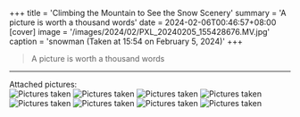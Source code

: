 +++
title = 'Climbing the Mountain to See the Snow Scenery'
summary = 'A picture is worth a thousand words'
date = 2024-02-06T00:46:57+08:00
[cover]
image = '/images/2024/02/PXL_20240205_155428676.MV.jpg'
caption = 'snowman (Taken at 15:54 on February 5, 2024)'
+++
> A picture is worth a thousand words
---
Attached pictures:  
![Pictures taken](/images/2024/02/PXL_20240205_160629388.MV.jpg "Taken at 16:06 on February 5, 2024")
![Pictures taken](/images/2024/02/IMG_20240205_160818.jpg "Taken at 16:08 on February 5, 2024")
![Pictures taken](/images/2024/02/PXL_20240205_165827430.jpg "Taken at 16:58 on February 5, 2024")
![Pictures taken](/images/2024/02/PXL_20240205_170504143.MV.jpg "Taken at 17:05 on February 5, 2024")
![Pictures taken](/images/2024/02/IMG_20240205_172001.jpg "Taken at 17:20 on February 5, 2024")
![Pictures taken](/images/2024/02/IMG_20240205_174704.jpg "Taken at 17:47 on February 5, 2024")
![Pictures taken](/images/2024/02/photo_2024-02-06_17-44-40.jpg "Taken at 17:47 on February 5, 2024")
![Pictures taken](/images/2024/02/photo_2024-02-06_17-44-39.jpg "Taken at 17:48 on February 5, 2024")